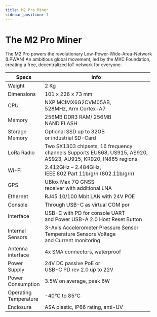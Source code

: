 ```yaml
---
title: M2 Pro Miner
sidebar_position: 1
---
```

# The M2 Pro Miner

The M2 Pro powers the revolutionary Low-Power-Wide-Area-Network (LPWAN) An ambitious global movement, led by the MXC Foundation, creating a free, decentralized IoT network for everyone.

| Specs                      | info                                                                                                                  |
|----------------------------|-----------------------------------------------------------------------------------------------------------------------|
| Weight                     | 2 Kg                                                                                                                  |
| Dimensions                 | 101 x 226 x 73 mm                                                                                                     |
| CPU                        | NXP MCIMX6G2CVM05AB, <br/>528MHz, Arm Cortex-A7                                                                       |
| Memory                     | 256MB DDR3 RAM/ 256MB <br/>NAND FLASH                                                                                 |
| Storage<br/> Memory        | Optional SSD up to 32GB <br/>or industrial SD-Card                                                                    |
| LoRa Radio                 | Two SX1303 chipsets, 16 frequency <br/>channels Supports EU868, US915, AS920,<br/> AS923, AU915, KR920, IN865 regions |
| Wi-Fi                      | 2.412GHz – 2.484GHz, <br/>IEEE 802 Part 11b/g/n (802.11b/g/n)                                                         |
| GPS                        | UBlox Max 7Q GNSS <br/>receiver with additional LNA                                                                   |
| Ethernet                   | RJ45 10/100 Mbit LAN with 24V POE                                                                                     |
| Console                    | Through USB-C as virtual COM por                                                                                      |
| Interface                  | USB-C with PD for console UART <br/>and Power USB-A 2.0 Host Reset Button                                             |
| Internal<br/> Sensors      | 3-Axis Accelerometer Pressure Sensor<br/> Temperature Sensors Voltage <br/>and Current monitoring                     |
| Antenna<br/> interface     | 4x SMA connectors, waterproof                                                                                         |
| Power<br/> Supply          | 24V DC passive PoE or <br/>USB-C PD rev 2.0 up to 22V                                                                 |
| Power<br/> Consumption     | 3.5W on average, peak 6W                                                                                              |
| Operating<br/> Temperature | -40°C to 85°C                                                                                                         |
| Enclosure            | ASA plastic, IP66 rating, anti-UV                                                                                     |
